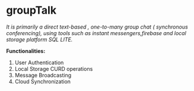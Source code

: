 # groupTalk
_It is primarily a direct text-based , one-to-many group chat ( synchronous conferencing), using tools such as instant messengers,firebase and local storage platform SQL LITE._

**Functionalities:**
1. User Authentication
2. Local Storage CURD operations
3. Message Broadcasting
4. Cloud Synchronization
